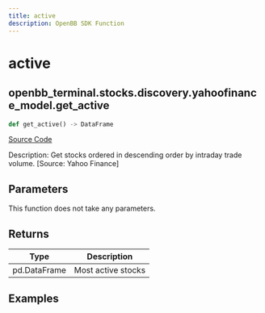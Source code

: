 ```yaml
---
title: active
description: OpenBB SDK Function
---
```


# active

## openbb_terminal.stocks.discovery.yahoofinance_model.get_active

```python title='openbb_terminal/stocks/discovery/yahoofinance_model.py'
def get_active() -> DataFrame
```
[Source Code](https://github.com/OpenBB-finance/OpenBBTerminal/tree/main/openbb_terminal/stocks/discovery/yahoofinance_model.py#L97)

Description: Get stocks ordered in descending order by intraday trade volume. [Source: Yahoo Finance]

## Parameters

This function does not take any parameters.

## Returns

| Type | Description |
| ---- | ----------- |
| pd.DataFrame | Most active stocks |

## Examples

